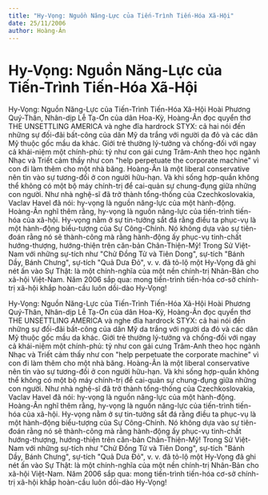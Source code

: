 ```yaml
---
title: "Hy-Vọng: Nguồn Năng-Lực của Tiến-Trình Tiến-Hóa Xã-Hội"
date: 25/11/2006
author: Hoàng-Ân
---
```


# Hy-Vọng: Nguồn Năng-Lực của Tiến-Trình Tiến-Hóa Xã-Hội

Hy-Vọng: Nguồn Năng-Lực của Tiến-Trình Tiến-Hóa Xã-Hội
Hoài Phương Quý-Thân,
     Nhân-dịp Lễ Tạ-Ơn của dân Hoa-Kỳ, Hoàng-Ân đọc quyển thơ THE UNSETTLING AMERICA và nghe đĩa hardrock STYX: cả hai nói đến những sự đối-đãi bất-công của dân Mỹ da trắng với người da đỏ và các dân Mỹ thuộc gốc mầu da khác.  Giới trẻ thường lý-tưởng và chống-đối với ngay cả khái-niệm một chính-phủ: tỷ như con gái cưng Trâm-Anh theo học ngành Nhạc và Triết cảm thấy như con "help perpetuate the corporate machine" vì con đi làm thêm cho một nhà băng.  Hoàng-Ân là một liberal conservative nên tin vào sự tương-đối ở con người hữu-hạn.  Và khi sống hợp-quần không thể không có một bộ máy chính-trị để cai-quản sự chung-đụng giữa những con người.
     Như nhà nghệ-sĩ đã trở thành tổng-thống của Czechkoslovakia, Vaclav Havel đã nói: hy-vọng là nguồn năng-lực của một hành-động.  Hoàng-Ân nghĩ thêm rằng, hy-vọng là nguồn năng-lực của tiến-trình tiến-hóa của xã-hội.  Hy-vọng nằm ở sự tin-tưởng sắt đá rằng điều ta phục-vụ là một hành-động biểu-tượng của Sự Công-Chính.  Nó không dựa vào sự tiên-đoán rằng nó sẽ thành-công mà rằng hành-động ấy phục-vụ tinh-chất hướng-thượng, hướng-thiện trên căn-bản Chân-Thiện-Mỹ!
     Trong Sử Việt-Nam với những sự-tích như "Chử Đồng Tử và Tiên Dong", sự-tích "Bánh Dầy, Bánh Chưng", sự-tích "Quả Dưa Đỏ", v. v. đã tỏ-lộ một Hy-Vọng đã ghi nét ấn vào Sự Thật: là một chính-nghĩa của một nền chính-trị Nhân-Bản cho xã-hội Việt-Nam.  Năm 2006 sắp qua: mong tiến-trình tiến-hóa cơ-sở chính-trị xã-hội khắp hoàn-cầu luôn dồi-dào Hy-Vọng!

Hy-Vọng: Nguồn Năng-Lực của Tiến-Trình Tiến-Hóa Xã-Hội
Hoài Phương Quý-Thân,
     Nhân-dịp Lễ Tạ-Ơn của dân Hoa-Kỳ, Hoàng-Ân đọc quyển thơ THE UNSETTLING AMERICA và nghe đĩa hardrock STYX: cả hai nói đến những sự đối-đãi bất-công của dân Mỹ da trắng với người da đỏ và các dân Mỹ thuộc gốc mầu da khác.  Giới trẻ thường lý-tưởng và chống-đối với ngay cả khái-niệm một chính-phủ: tỷ như con gái cưng Trâm-Anh theo học ngành Nhạc và Triết cảm thấy như con "help perpetuate the corporate machine" vì con đi làm thêm cho một nhà băng.  Hoàng-Ân là một liberal conservative nên tin vào sự tương-đối ở con người hữu-hạn.  Và khi sống hợp-quần không thể không có một bộ máy chính-trị để cai-quản sự chung-đụng giữa những con người.
     Như nhà nghệ-sĩ đã trở thành tổng-thống của Czechkoslovakia, Vaclav Havel đã nói: hy-vọng là nguồn năng-lực của một hành-động.  Hoàng-Ân nghĩ thêm rằng, hy-vọng là nguồn năng-lực của tiến-trình tiến-hóa của xã-hội.  Hy-vọng nằm ở sự tin-tưởng sắt đá rằng điều ta phục-vụ là một hành-động biểu-tượng của Sự Công-Chính.  Nó không dựa vào sự tiên-đoán rằng nó sẽ thành-công mà rằng hành-động ấy phục-vụ tinh-chất hướng-thượng, hướng-thiện trên căn-bản Chân-Thiện-Mỹ!
     Trong Sử Việt-Nam với những sự-tích như "Chử Đồng Tử và Tiên Dong", sự-tích "Bánh Dầy, Bánh Chưng", sự-tích "Quả Dưa Đỏ", v. v. đã tỏ-lộ một Hy-Vọng đã ghi nét ấn vào Sự Thật: là một chính-nghĩa của một nền chính-trị Nhân-Bản cho xã-hội Việt-Nam.  Năm 2006 sắp qua: mong tiến-trình tiến-hóa cơ-sở chính-trị xã-hội khắp hoàn-cầu luôn dồi-dào Hy-Vọng!
